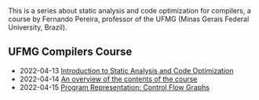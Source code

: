 <div class="series">
This is a series about static analysis and code optimization for compilers, a course by Fernando Pereira, professor of the UFMG (Minas Gerais Federal University, Brazil).

## UFMG Compilers Course

- <time class="date">2022-04-13</time> <span>[Introduction to Static Analysis and Code Optimization](/series/ufmg-compilers-course/introduction)</span>
- <time class="date">2022-04-14</time> <span>[An overview of the contents of the course](/series/ufmg-compilers-course/overview)</span>
- <time class="date">2022-04-15</time> <span>[Program Representation: Control Flow Graphs](/series/ufmg-compilers-course/control-flow-graphs)</span>
</div>
